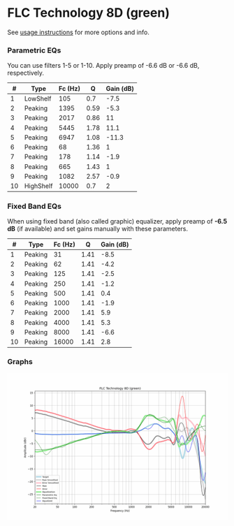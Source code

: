 # FLC Technology 8D (green)
See [usage instructions](https://github.com/jaakkopasanen/AutoEq#usage) for more options and info.

### Parametric EQs
You can use filters 1-5 or 1-10. Apply preamp of -6.6 dB or -6.6 dB, respectively.

|   # | Type      |   Fc (Hz) |    Q |   Gain (dB) |
|-----|-----------|-----------|------|-------------|
|   1 | LowShelf  |       105 | 0.7  |        -7.5 |
|   2 | Peaking   |      1395 | 0.59 |        -5.3 |
|   3 | Peaking   |      2017 | 0.86 |        11   |
|   4 | Peaking   |      5445 | 1.78 |        11.1 |
|   5 | Peaking   |      6947 | 1.08 |       -11.3 |
|   6 | Peaking   |        68 | 1.36 |         1   |
|   7 | Peaking   |       178 | 1.14 |        -1.9 |
|   8 | Peaking   |       665 | 1.43 |         1   |
|   9 | Peaking   |      1082 | 2.57 |        -0.9 |
|  10 | HighShelf |     10000 | 0.7  |         2   |

### Fixed Band EQs
When using fixed band (also called graphic) equalizer, apply preamp of **-6.5 dB** (if available) and set gains manually with these parameters.

|   # | Type    |   Fc (Hz) |    Q |   Gain (dB) |
|-----|---------|-----------|------|-------------|
|   1 | Peaking |        31 | 1.41 |        -8.5 |
|   2 | Peaking |        62 | 1.41 |        -4.2 |
|   3 | Peaking |       125 | 1.41 |        -2.5 |
|   4 | Peaking |       250 | 1.41 |        -1.2 |
|   5 | Peaking |       500 | 1.41 |         0.4 |
|   6 | Peaking |      1000 | 1.41 |        -1.9 |
|   7 | Peaking |      2000 | 1.41 |         5.9 |
|   8 | Peaking |      4000 | 1.41 |         5.3 |
|   9 | Peaking |      8000 | 1.41 |        -6.6 |
|  10 | Peaking |     16000 | 1.41 |         2.8 |

### Graphs
![](./FLC%20Technology%208D%20(green).png)
